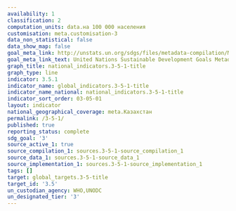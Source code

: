 ```yaml
---
availability: 1
classification: 2
computation_units: data.на 100 000 населения
customisation: meta.customisation-3
data_non_statistical: false
data_show_map: false
goal_meta_link: http://unstats.un.org/sdgs/files/metadata-compilation/Metadata-Goal-3.pdf
goal_meta_link_text: United Nations Sustainable Development Goals Metadata (pdf 865kB)
graph_title: national_indicators.3-5-1-title
graph_type: line
indicator: 3.5.1
indicator_name: global_indicators.3-5-1-title
indicator_name_national: national_indicators.3-5-1-title
indicator_sort_order: 03-05-01
layout: indicator
national_geographical_coverage: meta.Казахстан
permalink: /3-5-1/
published: true
reporting_status: complete
sdg_goal: '3'
source_active_1: true
source_compilation_1: sources.3-5-1-source_compilation_1
source_data_1: sources.3-5-1-source_data_1
source_implementation_1: sources.3-5-1-source_implementation_1
tags: []
target: global_targets.3-5-title
target_id: '3.5'
un_custodian_agency: WHO,UNODC
un_designated_tier: '3'
---
```

